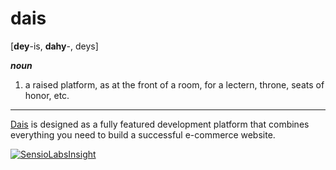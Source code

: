 dais
==================
[**dey**-is, **dahy**-, deys]

***noun***

 1. a raised platform, as at the front of a room, for a lectern, throne, seats of honor, etc.

----------

[Dais](http://dais.io) is designed as a fully featured development platform that combines everything you need to build a successful e-commerce website.

[![SensioLabsInsight](http://insight.sensiolabs.com/projects/f7d7e9a0-3536-4c79-8d49-6502fbcb40a5/big.png)](https://insight.sensiolabs.com/projects/f7d7e9a0-3536-4c79-8d49-6502fbcb40a5)
